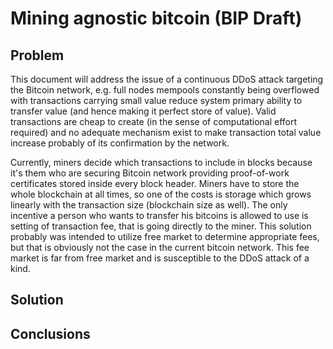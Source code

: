 # Mining agnostic bitcoin (BIP Draft)

## Problem

This document will address the issue of a continuous DDoS attack targeting the Bitcoin network, e.g. full nodes mempools constantly being overflowed with transactions carrying small value reduce system primary ability to transfer value (and hence making it perfect store of value). Valid transactions are cheap to create (in the sense of computational effort required) and no adequate mechanism exist to make transaction total value increase probably of its confirmation by the network.

Currently, miners decide which transactions to include in blocks because it's them who are securing Bitcoin network providing proof-of-work certificates stored inside every block header. Miners have to store the whole blockchain at all times, so one of the costs is storage which grows linearly with the transaction size (blockchain size as well). 
The only incentive a person who wants to transfer his bitcoins is allowed to use is setting of transaction fee, that is going directly to the miner. This solution probably was intended to utilize free market to determine appropriate fees, but that is obviously not the case in the current bitcoin network. This fee market is far from free market and is susceptible to the DDoS attack of a kind.

## Solution



## Conclusions
